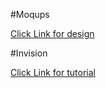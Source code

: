 
#Moqups

[Click Link for design](https://moqups.com/burakiniho61/IBOuxkqi)



#Invision 


[Click Link for tutorial](http://invis.io/T42AF8OXW)
